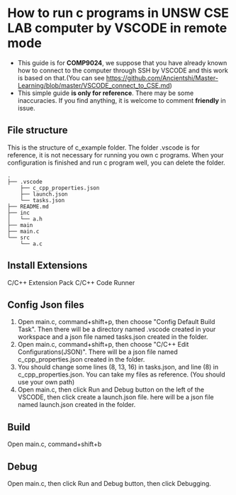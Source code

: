 # How to run c programs in UNSW CSE LAB computer by VSCODE in remote mode 
- This guide is for **COMP9024**, we suppose that you have already known how to connect to the computer through SSH by VSCODE and this work is based on that.(You can see https://github.com/Ancientshi/Master-Learning/blob/master/VSCODE_connect_to_CSE.md)
- This simple guide **is only for reference**. There may be some inaccuracies. If you find anything, it is welcome to comment **friendly** in issue.
## File structure
This is the structure of c_example folder. The folder .vscode is for reference, it is not necessary for running you own c programs. When your configuration is finished and run c program well, you can delete the folder.
```
.
├── .vscode   
    ├── c_cpp_properties.json
    ├── launch.json
    └── tasks.json
├── README.md   
├── inc
│   └── a.h
├── main
├── main.c
└── src
    └── a.c
```
## Install Extensions
C/C++ Extension Pack
C/C++
Code Runner
## Config Json files
1. Open main.c, command+shift+p, then choose "Config Default Build Task". Then there will be a directory named .vscode created in your workspace and a json file named tasks.json created in the folder. 
2. Open main.c, command+shift+p, then choose "C/C++ Edit Configurations(JSON)". There will be a json file named c_cpp_properties.json created in the folder.
3. You should change some lines (8, 13, 16) in tasks.json, and line (8) in c_cpp_properties.json. You can take my files as reference. (You should use your own path)
4. Open main.c, then click Run and Debug button on the left of the VSCODE, then click create a launch.json file. here will be a json file named launch.json created in the folder.

## Build
Open main.c, command+shift+b

## Debug
Open main.c, then click Run and Debug button, then click Debugging.

